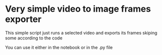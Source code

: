 # Very simple video to image frames exporter

This simple script just runs a selected video and exports its frames skiping some according to the code

You can use it either in the notebook or in the .py file
